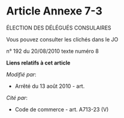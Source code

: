 # Article Annexe 7-3

ÉLECTION DES DÉLÉGUÉS CONSULAIRES

Vous pouvez consulter les clichés dans le JO 

n° 192 du 20/08/2010 texte numéro 8

**Liens relatifs à cet article**

_Modifié par_:

  - Arrêté du 13 août 2010 - art.

_Cité par_:

  - Code de commerce - art. A713-23 (V)
